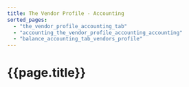 ```yaml
---
title: The Vendor Profile - Accounting
sorted_pages:
  - "the_vendor_profile_accounting_tab"
  - "accounting_the_vendor_profile_accounting_accounting"
  - "balance_accounting_tab_vendors_profile"
---
```

# {{page.title}}
